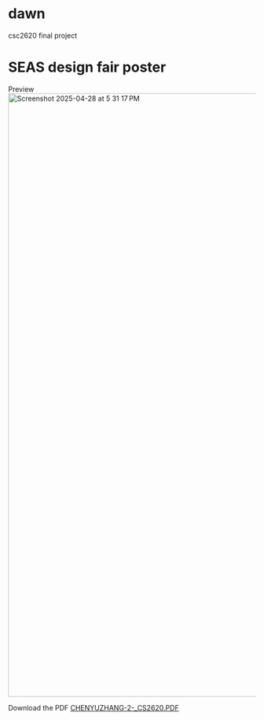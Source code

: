 # dawn
csc2620 final project

# SEAS design fair poster
Preview
<img width="1227" alt="Screenshot 2025-04-28 at 5 31 17 PM" src="https://github.com/user-attachments/assets/a29e571b-1ec2-49ff-a78f-bf503ac923d3" />

Download the PDF
[CHENYUZHANG-2-_CS2620.PDF](https://github.com/user-attachments/files/19949118/CHENYUZHANG-2-_CS2620.PDF)
